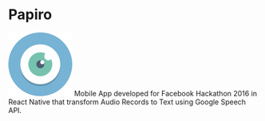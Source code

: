 # Papiro
![Logo](https://raw.githubusercontent.com/C-Aguirre017/FB-Hackaton/master/images/eye.png)
Mobile App developed for Facebook Hackathon 2016 in React Native that transform Audio Records to Text using Google Speech API.